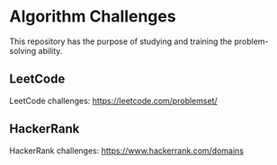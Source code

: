# Algorithm Challenges

This repository has the purpose of studying and training the problem-solving ability.

## LeetCode

LeetCode challenges: https://leetcode.com/problemset/

## HackerRank

HackerRank challenges: https://www.hackerrank.com/domains
